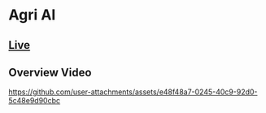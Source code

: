 # Agri AI

## [Live](https://agri-ai-seven.vercel.app/)

## Overview Video

https://github.com/user-attachments/assets/e48f48a7-0245-40c9-92d0-5c48e9d90cbc

